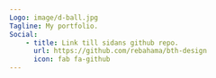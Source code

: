 ```yaml
---
Logo: image/d-ball.jpg
Tagline: My portfolio.
Social:
    - title: Link till sidans github repo.
      url: https://github.com/rebahama/bth-design
      icon: fab fa-github
---
```

